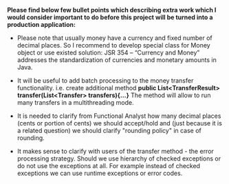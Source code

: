**Please find below few bullet points which describing extra work which I would consider important to do
before this project will be turned into a production application:**

- Please note that usually money have a currency and fixed number of decimal places.
So I recommend to develop special class for Money object or use existed solution: 
JSR 354 – “Currency and Money” addresses the standardization of currencies and monetary amounts in Java.

- It will be useful to add batch processing to the money transfer functionality. i.e. create additional method 
    **public List\<TransferResult\> transfer(List\<Transfer\> transfers){...}**
    The method will allow to run many transfers in a multithreading mode.
    
- It is needed to clarify from Functional Analyst how many decimal places (cents or portion of cents) we should accept/hold 
and (just because it is a related question) we should clarify "rounding policy" in case of rounding.

- It makes sense to clarify with users of the transfer method - the error processing strategy.
Should we use hierarchy of checked exceptions or do not use the exceptions at all. For example instead of checked exceptions we can use runtime exceptions or error codes.   
